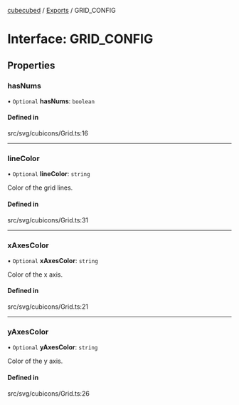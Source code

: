 [cubecubed](/reference/README.md) / [Exports](/reference/modules.md) / GRID\_CONFIG

# Interface: GRID\_CONFIG

## Properties

### hasNums

• `Optional` **hasNums**: `boolean`

#### Defined in

src/svg/cubicons/Grid.ts:16

___

### lineColor

• `Optional` **lineColor**: `string`

Color of the grid lines.

#### Defined in

src/svg/cubicons/Grid.ts:31

___

### xAxesColor

• `Optional` **xAxesColor**: `string`

Color of the x axis.

#### Defined in

src/svg/cubicons/Grid.ts:21

___

### yAxesColor

• `Optional` **yAxesColor**: `string`

Color of the y axis.

#### Defined in

src/svg/cubicons/Grid.ts:26
